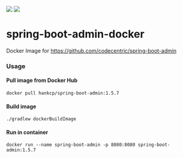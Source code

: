 [![](https://images.microbadger.com/badges/version/hankcp/spring-boot-admin.svg)](https://microbadger.com/images/hankcp/spring-boot-admin "Get your own version badge on microbadger.com")
[![](https://images.microbadger.com/badges/image/hankcp/spring-boot-admin.svg)](https://microbadger.com/images/hankcp/spring-boot-admin "Get your own image badge on microbadger.com")

# spring-boot-admin-docker
Docker Image for https://github.com/codecentric/spring-boot-admin

### Usage
#### Pull image from Docker Hub
```
docker pull hankcp/spring-boot-admin:1.5.7
```
#### Build image
```
./gradlew dockerBuildImage
```
#### Run in container
```
docker run --name spring-boot-admin -p 8080:8080 spring-boot-admin:1.5.7
```
